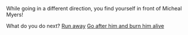 While going in a different direction, you find yourself in front of Micheal Myers!

What do you do next?
[Run away](../go/short/run.md)
[Go after him and burn him alive](../go/short/burn.md)
 